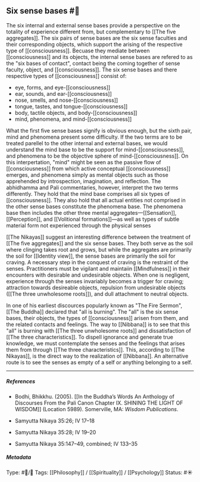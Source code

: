 ## Six sense bases  #🧠 

The six internal and external sense bases provide a perspective on the totality of experience different from, but complementary to [[The five aggregates]]. The six pairs of sense bases are the six sense faculties and their corresponding objects, which support the arising of the respective type of [[consciousness]]. Becuase they mediate between [[consciousness]] and its objects, the internal sense bases are refered to as the "six bases of contact", contact being the coming together of sense faculty, object, and [[consciousness]]. The six sense bases and there respective types of [[consciousness]] consist of:

- eye, forms, and eye-[[consciousness]]
- ear, sounds, and ear-[[consciousness]]
- nose, smells, and nose-[[consciousness]]
- tongue, tastes, and tongue-[[consciousness]]
- body, tactile objects, and body-[[consciousness]]
- mind, phenomena, and mind-[[consciousness]]

What the first five sense bases signify is obvious enough, but the sixth pair, mind and phenomena present some difficulty. If the two terms are to be treated parellel to the other internal and external bases, we would understand the mind base to be the support for mind-[[consciousness]], and phenomena to be the objective sphere of mind-[[consciousness]]. On this interpertation, "mind" might be seen as the passive flow of [[consciousness]] from which active conceptual [[consciousness]] emerges, and phenomena simply as mental objects such as those apprehended by introspection, imagination, and reflection. The abhidhamma and Pali commentaries, however, interpret the two terms differently. They hold that the mind base comprises all six types of [[consciousness]]. They also hold that all actual entities not comprised in the other sense bases constitute the phenomena base. The phenomena base then includes the other three mental aggregates—[[Sensation]], [[Perception]], and [[Volitional formations]]—as well as types of subtle material form not experienced through the physical senses

[[The Nikayas]] suggest an interesting difference between the treatment of [[The five aggregates]] and the six sense bases. They both serve as the soil where clinging takes root and grows, but while the aggregates are primarily the soil for [[Identity view]], the sense bases are primarily the soil for craving. A necessary step in the conquest of craving is the restraint of the senses. Practitioners must be vigilant and maintaiin [[Mindfulness]] in their encounters with desirable and undesirable objects. When one is negligent, experience through the senses invariably becomes a trigger for craving; attraction towards desireable objects, repulsion from undesirable objects ([[The three unwholesome roots]]), and dull attachment to neutral objects.

In one of his earliest discources popularly known as "The Fire Sermon", [[The Buddha]] declared that "all is burning". The "all" is the six sense bases, their objects, the types of [[consciousness]] arisen from them, and the related contacts and feelings. The way to [[Nibbana]] is to see that this "all" is burning with [[The three unwholesome roots]] and dissatisfaction of [[The three characteristics]]. To dispell ignorance and generate true knowledge, we must contemplate the senses and the feelings that arises them from through [[The three characteristics]]. This, according to [[The Nikayas]], is the direct way to the realization of [[Nibbana]]. An alternative route is to see the senses as empty of a self or anything belonging to a self. 

___

##### References

- Bodhi, Bhikkhu. (2005). [[In the Buddha’s Words An Anthology of Discourses From the Pali Canon Chapter IX. SHINING THE LIGHT OF WISDOM]] (Location 5989). Somerville, MA: _Wisdom Publications_.

- Samyutta Nikaya 35:26; IV 17–18

- Samyutta Nikaya 35:28; IV 19–20

- Samyutta Nikaya 35:147–49, combined; IV 133–35

##### Metadata
Type: #🔵/🔵 
Tags: [[Philosophy]] / [[Spirituality]] / [[Psychology]] 
Status: #☀️ 